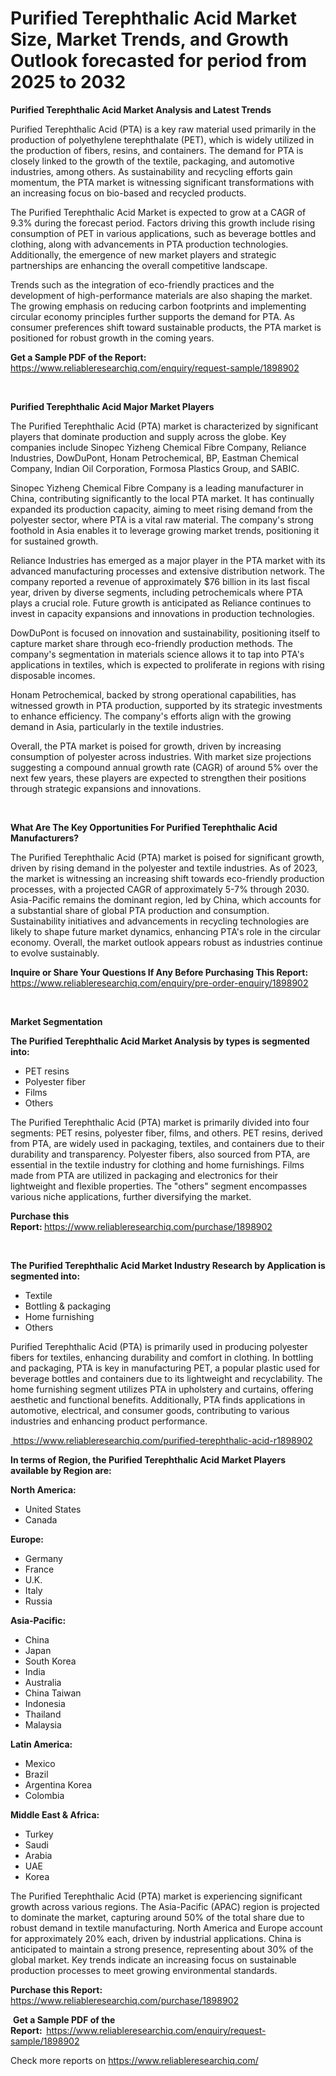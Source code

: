 <p><h1>Purified Terephthalic Acid Market Size, Market Trends, and Growth Outlook forecasted for period from 2025 to 2032</h1></p><p><strong>Purified Terephthalic Acid Market Analysis and Latest Trends</strong></p>
<p><p>Purified Terephthalic Acid (PTA) is a key raw material used primarily in the production of polyethylene terephthalate (PET), which is widely utilized in the production of fibers, resins, and containers. The demand for PTA is closely linked to the growth of the textile, packaging, and automotive industries, among others. As sustainability and recycling efforts gain momentum, the PTA market is witnessing significant transformations with an increasing focus on bio-based and recycled products.</p><p>The Purified Terephthalic Acid Market is expected to grow at a CAGR of 9.3% during the forecast period. Factors driving this growth include rising consumption of PET in various applications, such as beverage bottles and clothing, along with advancements in PTA production technologies. Additionally, the emergence of new market players and strategic partnerships are enhancing the overall competitive landscape.</p><p>Trends such as the integration of eco-friendly practices and the development of high-performance materials are also shaping the market. The growing emphasis on reducing carbon footprints and implementing circular economy principles further supports the demand for PTA. As consumer preferences shift toward sustainable products, the PTA market is positioned for robust growth in the coming years.</p></p>
<p><strong>Get a Sample PDF of the Report:&nbsp;</strong> <a href="https://www.reliableresearchiq.com/enquiry/request-sample/1898902?utm_campaign=3296&utm_medium=2&utm_source=Github&utm_content=ia&utm_term=31032025&utm_id=purified-terephthalic-acid">https://www.reliableresearchiq.com/enquiry/request-sample/1898902</a></p>
<p>&nbsp;</p>
<p><strong>Purified Terephthalic Acid Major Market Players</strong></p>
<p><p>The Purified Terephthalic Acid (PTA) market is characterized by significant players that dominate production and supply across the globe. Key companies include Sinopec Yizheng Chemical Fibre Company, Reliance Industries, DowDuPont, Honam Petrochemical, BP, Eastman Chemical Company, Indian Oil Corporation, Formosa Plastics Group, and SABIC.</p><p>Sinopec Yizheng Chemical Fibre Company is a leading manufacturer in China, contributing significantly to the local PTA market. It has continually expanded its production capacity, aiming to meet rising demand from the polyester sector, where PTA is a vital raw material. The company's strong foothold in Asia enables it to leverage growing market trends, positioning it for sustained growth.</p><p>Reliance Industries has emerged as a major player in the PTA market with its advanced manufacturing processes and extensive distribution network. The company reported a revenue of approximately $76 billion in its last fiscal year, driven by diverse segments, including petrochemicals where PTA plays a crucial role. Future growth is anticipated as Reliance continues to invest in capacity expansions and innovations in production technologies.</p><p>DowDuPont is focused on innovation and sustainability, positioning itself to capture market share through eco-friendly production methods. The company's segmentation in materials science allows it to tap into PTA's applications in textiles, which is expected to proliferate in regions with rising disposable incomes.</p><p>Honam Petrochemical, backed by strong operational capabilities, has witnessed growth in PTA production, supported by its strategic investments to enhance efficiency. The company's efforts align with the growing demand in Asia, particularly in the textile industries.</p><p>Overall, the PTA market is poised for growth, driven by increasing consumption of polyester across industries. With market size projections suggesting a compound annual growth rate (CAGR) of around 5% over the next few years, these players are expected to strengthen their positions through strategic expansions and innovations.</p></p>
<p>&nbsp;</p>
<p><strong>What Are The Key Opportunities For Purified Terephthalic Acid Manufacturers?</strong></p>
<p><p>The Purified Terephthalic Acid (PTA) market is poised for significant growth, driven by rising demand in the polyester and textile industries. As of 2023, the market is witnessing an increasing shift towards eco-friendly production processes, with a projected CAGR of approximately 5-7% through 2030. Asia-Pacific remains the dominant region, led by China, which accounts for a substantial share of global PTA production and consumption. Sustainability initiatives and advancements in recycling technologies are likely to shape future market dynamics, enhancing PTA's role in the circular economy. Overall, the market outlook appears robust as industries continue to evolve sustainably.</p></p>
<p><strong>Inquire or Share Your Questions If Any Before Purchasing This Report:</strong> <a href="https://www.reliableresearchiq.com/enquiry/pre-order-enquiry/1898902?utm_campaign=3296&utm_medium=2&utm_source=Github&utm_content=ia&utm_term=31032025&utm_id=purified-terephthalic-acid">https://www.reliableresearchiq.com/enquiry/pre-order-enquiry/1898902</a></p>
<p>&nbsp;</p>
<p><strong>Market Segmentation</strong></p>
<p><strong>The Purified Terephthalic Acid Market Analysis by types is segmented into:</strong></p>
<p><ul><li>PET resins</li><li>Polyester fiber</li><li>Films</li><li>Others</li></ul></p>
<p><p>The Purified Terephthalic Acid (PTA) market is primarily divided into four segments: PET resins, polyester fiber, films, and others. PET resins, derived from PTA, are widely used in packaging, textiles, and containers due to their durability and transparency. Polyester fibers, also sourced from PTA, are essential in the textile industry for clothing and home furnishings. Films made from PTA are utilized in packaging and electronics for their lightweight and flexible properties. The "others" segment encompasses various niche applications, further diversifying the market.</p></p>
<p><strong>Purchase this Report:&nbsp;</strong><a href="https://www.reliableresearchiq.com/purchase/1898902?utm_campaign=3296&utm_medium=2&utm_source=Github&utm_content=ia&utm_term=31032025&utm_id=purified-terephthalic-acid">https://www.reliableresearchiq.com/purchase/1898902</a></p>
<p>&nbsp;</p>
<p><strong>The Purified Terephthalic Acid Market Industry Research by Application is segmented into:</strong></p>
<p><ul><li>Textile</li><li>Bottling & packaging</li><li>Home furnishing</li><li>Others</li></ul></p>
<p><p>Purified Terephthalic Acid (PTA) is primarily used in producing polyester fibers for textiles, enhancing durability and comfort in clothing. In bottling and packaging, PTA is key in manufacturing PET, a popular plastic used for beverage bottles and containers due to its lightweight and recyclability. The home furnishing segment utilizes PTA in upholstery and curtains, offering aesthetic and functional benefits. Additionally, PTA finds applications in automotive, electrical, and consumer goods, contributing to various industries and enhancing product performance.</p></p>
<p><a href="https://www.reliableresearchiq.com/purified-terephthalic-acid-r1898902?utm_campaign=3296&utm_medium=2&utm_source=Github&utm_content=ia&utm_term=31032025&utm_id=purified-terephthalic-acid">&nbsp;https://www.reliableresearchiq.com/purified-terephthalic-acid-r1898902</a></p>
<p><strong>In terms of Region, the Purified Terephthalic Acid Market Players available by Region are:</strong></p>
<p>
    <p> <strong> North America: </strong>
        <ul>
            <li>United States</li>
            <li>Canada</li>
        </ul>
        </p> 
    <p> <strong> Europe: </strong>
        <ul>
            <li>Germany</li>
            <li>France</li>
            <li>U.K.</li>
            <li>Italy</li>
            <li>Russia</li>
        </ul>
        </p> 
    <p> <strong> Asia-Pacific: </strong>
        <ul>
            <li>China</li>
            <li>Japan</li>
            <li>South Korea</li>
            <li>India</li>
            <li>Australia</li>
            <li>China Taiwan</li>
            <li>Indonesia</li>
            <li>Thailand</li>
            <li>Malaysia</li>
        </ul>
        </p> 
    <p> <strong> Latin America: </strong>
        <ul>
            <li>Mexico</li>
            <li>Brazil</li>
            <li>Argentina Korea</li>
            <li>Colombia</li>
        </ul>
        </p> 
    <p> <strong> Middle East & Africa: </strong>
        <ul>
            <li>Turkey</li>
            <li>Saudi</li>
            <li>Arabia</li>
            <li>UAE</li>
            <li>Korea</li>
        </ul>
    </p>
    </p>
<p><p>The Purified Terephthalic Acid (PTA) market is experiencing significant growth across various regions. The Asia-Pacific (APAC) region is projected to dominate the market, capturing around 50% of the total share due to robust demand in textile manufacturing. North America and Europe account for approximately 20% each, driven by industrial applications. China is anticipated to maintain a strong presence, representing about 30% of the global market. Key trends indicate an increasing focus on sustainable production processes to meet growing environmental standards.</p></p>
<p><strong>Purchase this Report: </strong><a href="https://www.reliableresearchiq.com/purchase/1898902?utm_campaign=3296&utm_medium=2&utm_source=Github&utm_content=ia&utm_term=31032025&utm_id=purified-terephthalic-acid">https://www.reliableresearchiq.com/purchase/1898902</a></p>
<p>&nbsp;<strong>Get a Sample PDF of the Report:&nbsp;&nbsp;</strong><a href="https://www.reliableresearchiq.com/enquiry/request-sample/1898902?utm_campaign=3296&utm_medium=2&utm_source=Github&utm_content=ia&utm_term=31032025&utm_id=purified-terephthalic-acid">https://www.reliableresearchiq.com/enquiry/request-sample/1898902</a></p>
<p><strong></strong></p>
<p>Check more reports on <a href="https://www.reliableresearchiq.com/?utm_campaign=3296&utm_medium=2&utm_source=Github&utm_content=ia&utm_term=31032025&utm_id=purified-terephthalic-acid">https://www.reliableresearchiq.com/</a></p>